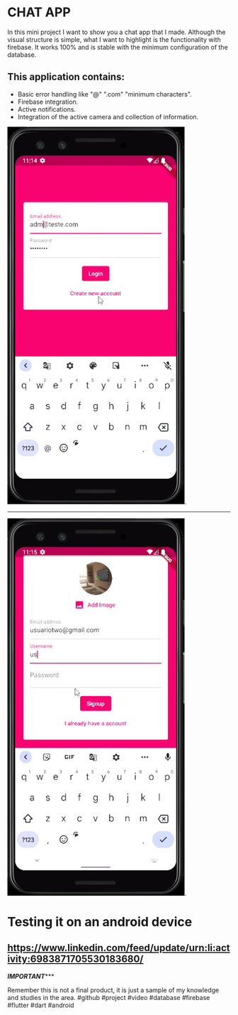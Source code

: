 # CHAT APP


In this mini project I want to show you a chat app that I made. Although the visual structure is simple, what I want to highlight is the functionality with firebase. It works 100% and is stable with the minimum configuration of the database.


## This application contains:
* Basic error handling like "@" ".com" "minimum characters".
* Firebase integration.
* Active notifications.
* Integration of the active camera and collection of information.

![GIF](https://github.com/edwromero/chat_app/blob/main/chatApp1.gif).
***************************************************************************************
![GIF](https://github.com/edwromero/chat_app/blob/main/chatapp2.gif).


# Testing it on an android device
## https://www.linkedin.com/feed/update/urn:li:activity:6983871705530183680/
***************************IMPORTANT******************************

Remember this is not a final product, it is just a sample of my knowledge and studies in the area. #github #project #video #database #firebase #flutter #dart #android
